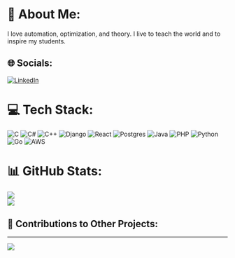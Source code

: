 # 💫 About Me:
I love automation, optimization, and theory. I live to teach the world and to inspire my students.

## 🌐 Socials:
[![LinkedIn](https://img.shields.io/badge/LinkedIn-%230077B5.svg?logo=linkedin&logoColor=white)](https://linkedin.com/in/https://www.linkedin.com/in/raphael-elspas-1ba0a34a/) 

# 💻 Tech Stack:
![C](https://img.shields.io/badge/c-%2300599C.svg?style=for-the-badge&logo=c&logoColor=white) ![C#](https://img.shields.io/badge/c%23-%23239120.svg?style=for-the-badge&logo=csharp&logoColor=white) ![C++](https://img.shields.io/badge/c++-%2300599C.svg?style=for-the-badge&logo=c%2B%2B&logoColor=white) ![Django](https://img.shields.io/badge/django-%23092E20.svg?style=for-the-badge&logo=django&logoColor=white) ![React](https://img.shields.io/badge/react-%2320232a.svg?style=for-the-badge&logo=react&logoColor=%2361DAFB) ![Postgres](https://img.shields.io/badge/postgres-%23316192.svg?style=for-the-badge&logo=postgresql&logoColor=white) ![Java](https://img.shields.io/badge/java-%23ED8B00.svg?style=for-the-badge&logo=openjdk&logoColor=white) ![PHP](https://img.shields.io/badge/php-%23777BB4.svg?style=for-the-badge&logo=php&logoColor=white) ![Python](https://img.shields.io/badge/python-3670A0?style=for-the-badge&logo=python&logoColor=ffdd54) ![Go](https://img.shields.io/badge/go-%2300ADD8.svg?style=for-the-badge&logo=go&logoColor=white) ![AWS](https://img.shields.io/badge/AWS-%23FF9900.svg?style=for-the-badge&logo=amazon-aws&logoColor=white)
# 📊 GitHub Stats:
![](https://github-readme-stats-psi-nine-86.vercel.app/api?username=relspas&theme=dark&hide_border=true&include_all_commits=true&count_private=true)<br/>
![](https://github-readme-streak-stats.herokuapp.com/?user=relspas&theme=dark&hide_border=true)<br/>
<!-- ![](https://github-readme-stats.vercel.app/api/top-langs/?username=relspas&theme=dark&hide_border=true&include_all_commits=true&count_private=true&layout=compact) -->
## 🔄 Contributions to Other Projects:
<!--START_SECTION:external-contributions-->
<!-- List of contributions will be dynamically updated here -->
<!--END_SECTION:external-contributions-->
---
[![](https://visitcount.itsvg.in/api?id=relspas&icon=0&color=0)](https://visitcount.itsvg.in)

<!-- Proudly created with GPRM ( https://gprm.itsvg.in ) -->

